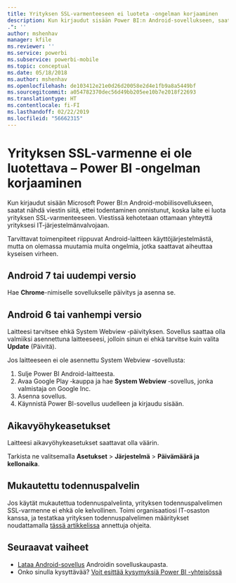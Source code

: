 ```yaml
---
title: Yrityksen SSL-varmenteeseen ei luoteta -ongelman korjaaminen
description: Kun kirjaudut sisään Power BI:n Android-sovellukseen, saatat nähdä viestin siitä, ettei todentaminen onnistunut, koska yrityksen SSL-varmenne ei ole luotettava
.": ''
author: mshenhav
manager: kfile
ms.reviewer: ''
ms.service: powerbi
ms.subservice: powerbi-mobile
ms.topic: conceptual
ms.date: 05/18/2018
ms.author: mshenhav
ms.openlocfilehash: de103412e21e0d26d20058e2d4e1fb9a8a5449bf
ms.sourcegitcommit: a054782370dec56d49bb205ee10b7e2018f22693
ms.translationtype: HT
ms.contentlocale: fi-FI
ms.lasthandoff: 02/22/2019
ms.locfileid: "56662315"
---
```

# <a name="fixing-corporate-ssl-certificate-is-untrusted---power-bi"></a>Yrityksen SSL-varmenne ei ole luotettava – Power BI -ongelman korjaaminen
Kun kirjaudut sisään Microsoft Power BI:n Android-mobiilisovellukseen, saatat nähdä viestin siitä, ettei todentaminen onnistunut, koska laite ei luota yrityksen SSL-varmenteeseen. Viestissä kehotetaan ottamaan yhteyttä yrityksesi IT-järjestelmänvalvojaan. 

Tarvittavat toimenpiteet riippuvat Android-laitteen käyttöjärjestelmästä, mutta on olemassa muutamia muita ongelmia, jotka saattavat aiheuttaa kyseisen virheen.

## <a name="on-android-7-or-later"></a>Android 7 tai uudempi versio
Hae **Chrome**-nimiselle sovellukselle päivitys ja asenna se.

## <a name="on-android-6-and-earlier"></a>Android 6 tai vanhempi versio
Laitteesi tarvitsee ehkä System Webview ‑päivityksen. Sovellus saattaa olla valmiiksi asennettuna laitteeseesi, jolloin sinun ei ehkä tarvitse kuin valita **Update** (Päivitä).

Jos laitteeseen ei ole asennettu System Webview ‑sovellusta:

1. Sulje Power BI Android-laitteesta.
2. Avaa Google Play ‑kauppa ja hae **System Webview** ‑sovellus, jonka valmistaja on Google Inc.
3. Asenna sovellus.
4. Käynnistä Power BI-sovellus uudelleen ja kirjaudu sisään.

## <a name="time-zone-settings"></a>Aikavyöhykeasetukset
Laitteesi aikavyöhykeasetukset saattavat olla väärin. 

Tarkista ne valitsemalla **Asetukset** > **Järjestelmä** > **Päivämäärä ja kellonaika**.

## <a name="custom-authentication-server"></a>Mukautettu todennuspalvelin
Jos käytät mukautettua todennuspalvelinta, yrityksen todennuspalvelimen SSL-varmenne ei ehkä ole kelvollinen. Toimi organisaatiosi IT-osaston kanssa, ja testatkaa yrityksen todennuspalvelimen määritykset noudattamalla [tässä artikkelissa](https://support.microsoft.com/en-us/help/3203929/using-adal-to-authenticate-from-android-devices-fails-if-additional-ce) annettuja ohjeita.

## <a name="next-steps"></a>Seuraavat vaiheet
* [Lataa Android-sovellus](http://go.microsoft.com/fwlink/?LinkID=544867) Androidin sovelluskaupasta.
* Onko sinulla kysyttävää? [Voit esittää kysymyksiä Power BI -yhteisössä](http://community.powerbi.com/) 

